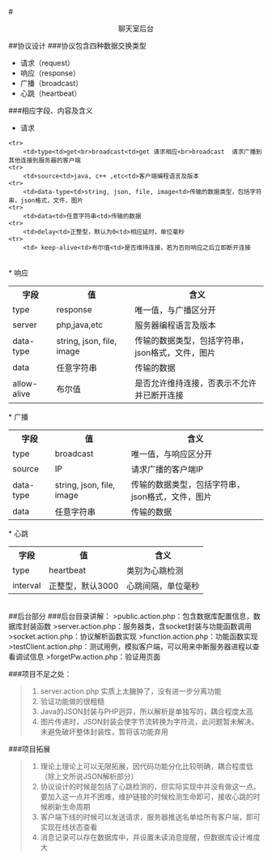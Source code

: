 #<center>聊天室后台</center>  

##协议设计
###协议包含四种数据交换类型
* 请求（request）
* 响应（response）
* 广播（broadcast）
* 心跳（heartbeat）  

###相应字段、内容及含义
* 请求  
<table>
	<tr>
		
	<tr>
		<td>type<td>get<br>broadcast<td>get 请求相应<br>broadcast  请求广播到其他连接到服务器的客户端
	<tr>
		<td>source<td>java, c++ ,etc<td>客户端编程语言及版本
	<tr>
		<td>data-type<td>string, json, file, image<td>传输的数据类型，包括字符串，json格式，文件，图片
	<tr>
		<td>data<td>任意字符串<td>传输的数据
	<tr>
		<td>delay<td>正整型，默认为0<td>相应延时，单位毫秒
	<tr>
		<td> keep-alive<td>布尔值<td>是否维持连接，若为否则响应之后立即断开连接
</table>
* 响应  
<table>
	<tr>
		<th>字段</th><th>值</th><th>含义</th>
	<tr>
		<td>type<td>response<td>唯一值，与广播区分开
	<tr>
		<td>server<td>php,java,etc<td>服务器编程语言及版本
	<tr>
		<td>data-type<td>string, json, file, image<td>传输的数据类型，包括字符串，json格式，文件，图片
	<tr>
		<td>data<td>任意字符串<td>传输的数据
	<tr>
		<td>allow-alive<td>布尔值<td>是否允许维持连接，否表示不允许并已断开连接
</table>
* 广播  
<table>
	<tr>
		<th>字段</th><th>值</th><th>含义</th>
	<tr>
		<td>type<td>broadcast<td>唯一值，与响应区分开
	<tr>
		<td>source<td>IP<td>请求广播的客户端IP
	<tr>
		<td>data-type<td>string, json, file, image<td>传输的数据类型，包括字符串，json格式，文件，图片
	<tr>
		<td>data<td>任意字符串<td>传输的数据
</table>
* 心跳
<table>
	<tr>
		<th>字段</th><th>值</th><th>含义</th>
	<tr>
		<td>type<td>heartbeat<td>类别为心跳检测
	<tr>
		<td>interval<td>正整型，默认3000<td>心跳间隔，单位毫秒
</table>
<br />
##后台部分
###后台目录讲解：
>public.action.php：包含数据库配置信息，数据库封装函数  
>server.action.php：服务器类，含socket封装与功能函数调用  
>socket.action.php：协议解析函数实现  
>function.action.php：功能函数实现  
>testClient.action.php：测试用例，模拟客户端，可以用来中断服务器进程以查看调试信息  
>forgetPw.action.php：验证用页面  

###项目不足之处：
>1. server.action.php 实质上太臃肿了，没有进一步分离功能  
>2. 验证功能做的很粗糙  
>3. Java的JSON封装与PHP迥异，所以解析是单独写的，耦合程度太高  
>4. 图片传递时，JSON封装会使字节流转换为字符流，此问题暂未解决。未避免破坏整体封装性，暂将该功能弃用  

###项目拓展
>1. 理论上理论上可以无限拓展，因代码功能分化比较明确，耦合程度低（除上文所说JSON解析部分）  
>2. 协议设计的时候是包括了心跳检测的，但实际实现中并没有做这一点。要加入这一点并不困难，维护链接的时候检测生命即可，接收心跳的时候刷新生命周期  
>3. 客户端下线的时候可以发送请求，服务器推送名单给所有客户端，即可实现在线状态查看  
>4. 消息记录可以存在数据库中，并设置未读消息提醒，但数据库设计难度大  
